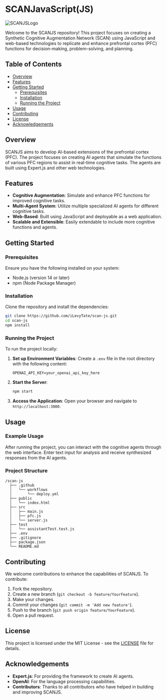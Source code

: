 # SCANJavaScript(JS)

![SCANJSLogo](https://github.com/user-attachments/assets/8b05b870-e5c5-49d8-a3c5-bd0b0a3d4895)

Welcome to the SCANJS repository! This project focuses on creating a Synthetic Cognitive Augmentation Network (SCAN) using JavaScript and web-based technologies to replicate and enhance prefrontal cortex (PFC) functions for decision-making, problem-solving, and planning.

## Table of Contents

- [Overview](#overview)
- [Features](#features)
- [Getting Started](#getting-started)
  - [Prerequisites](#prerequisites)
  - [Installation](#installation)
  - [Running the Project](#running-the-project)
- [Usage](#usage)
- [Contributing](#contributing)
- [License](#license)
- [Acknowledgements](#acknowledgements)

## Overview

SCANJS aims to develop AI-based extensions of the prefrontal cortex (PFC). The project focuses on creating AI agents that simulate the functions of various PFC regions to assist in real-time cognitive tasks. The agents are built using Expert.js and other web technologies.

## Features

- **Cognitive Augmentation**: Simulate and enhance PFC functions for improved cognitive tasks.
- **Multi-Agent System**: Utilize multiple specialized AI agents for different cognitive tasks.
- **Web-Based**: Built using JavaScript and deployable as a web application.
- **Scalable and Extensible**: Easily extendable to include more cognitive functions and agents.

## Getting Started

### Prerequisites

Ensure you have the following installed on your system:

- Node.js (version 14 or later)
- npm (Node Package Manager)

### Installation

Clone the repository and install the dependencies:

```bash
git clone https://github.com/iLevyTate/scan-js.git
cd scan-js
npm install
```

### Running the Project

To run the project locally:

1. **Set up Environment Variables**: Create a `.env` file in the root directory with the following content:
    ```env
    OPENAI_API_KEY=your_openai_api_key_here
    ```

2. **Start the Server**:
    ```bash
    npm start
    ```

3. **Access the Application**: Open your browser and navigate to `http://localhost:3000`.

## Usage

### Example Usage

After running the project, you can interact with the cognitive agents through the web interface. Enter text input for analysis and receive synthesized responses from the AI agents.

### Project Structure

```plaintext
/scan-js
  ├── .github
  │   └── workflows
  │       └── deploy.yml
  ├── public
  │   └── index.html
  ├── src
  │   ├── main.js
  │   ├── pfc.js
  │   └── server.js
  ├── test
  │   └── assistantTest.test.js
  ├── .env
  ├── .gitignore
  ├── package.json
  └── README.md
```

## Contributing

We welcome contributions to enhance the capabilities of SCANJS. To contribute:

1. Fork the repository.
2. Create a new branch (`git checkout -b feature/YourFeature`).
3. Make your changes.
4. Commit your changes (`git commit -m 'Add new feature'`).
5. Push to the branch (`git push origin feature/YourFeature`).
6. Open a pull request.

## License

This project is licensed under the MIT License - see the [LICENSE](LICENSE) file for details.

## Acknowledgements

- **Expert.js**: For providing the framework to create AI agents.
- **OpenAI**: For the language processing capabilities.
- **Contributors**: Thanks to all contributors who have helped in building and improving SCANJS.
